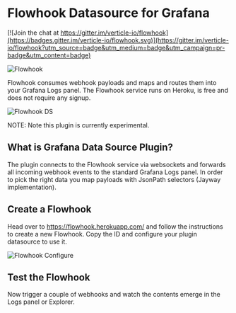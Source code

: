 # Flowhook Datasource for Grafana

[![Join the chat at https://gitter.im/verticle-io/flowhook](https://badges.gitter.im/verticle-io/flowhook.svg)](https://gitter.im/verticle-io/flowhook?utm_source=badge&utm_medium=badge&utm_campaign=pr-badge&utm_content=badge)

![Flowhook](https://github.com/verticle-io/flowhook-datasource/workflows/Flowhook/badge.svg?event=push)

Flowhook consumes webhook payloads and maps and routes them into your Grafana Logs panel.
The Flowhook service runs on Heroku, is free and does not require any signup.

![Flowhook DS](src/img/flowhook-3.png)

NOTE: Note this plugin is currently experimental.

## What is Grafana Data Source Plugin?

The plugin connects to the Flowhook service via websockets and forwards all incoming webhook events to the standard Grafana Logs panel. In order to pick the right data you map payloads with JsonPath selectors (Jayway implementation).

## Create a Flowhook

Head over to https://flowhook.herokuapp.com/ and follow the instructions to create a new Flowhook. Copy the ID and configure your plugin datasource to use it.

![Flowhook Configure](src/img/flowhook-2.png)

## Test the Flowhook

Now trigger a couple of webhooks and watch the contents emerge in the Logs panel or Explorer.
